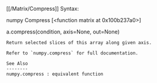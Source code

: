 [[/Matrix/Compress]]
Syntax:

  numpy Compress [<function matrix at 0x100b237a0>]

a.compress(condition, axis=None, out=None)

    Return selected slices of this array along given axis.

    Refer to `numpy.compress` for full documentation.

    See Also
    --------
    numpy.compress : equivalent function